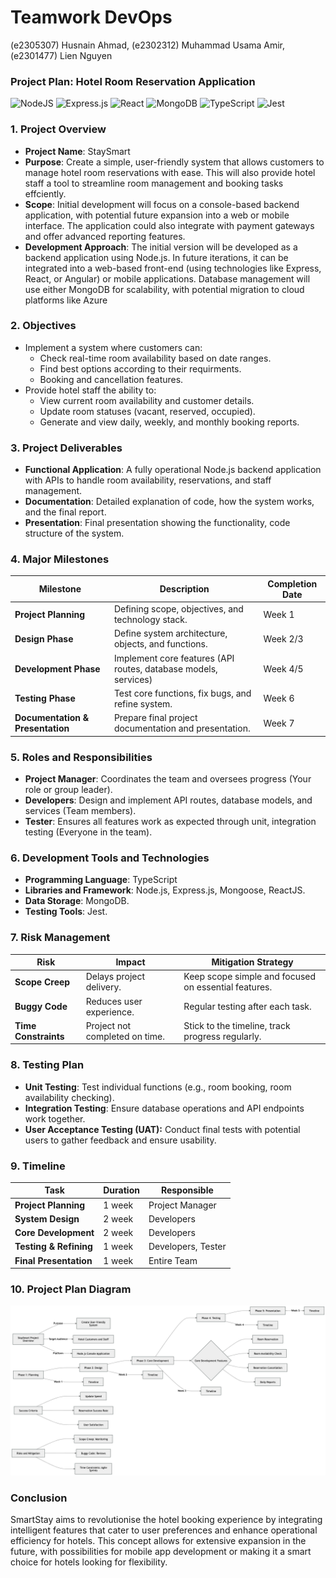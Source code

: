 # Teamwork DevOps

(e2305307)  Husnain Ahmad, 
(e2302312)  Muhammad Usama Amir, 
(e2301477)  Lien Nguyen

### **Project Plan: Hotel Room Reservation Application**
![NodeJS](https://img.shields.io/badge/node.js-6DA55F?style=for-the-badge&logo=node.js&logoColor=white)
![Express.js](https://img.shields.io/badge/express.js-%23404d59.svg?style=for-the-badge&logo=express&logoColor=%2361DAFB)
![React](https://img.shields.io/badge/react-%2320232a.svg?style=for-the-badge&logo=react&logoColor=%2361DAFB)
![MongoDB](https://img.shields.io/badge/MongoDB-%234ea94b.svg?style=for-the-badge&logo=mongodb&logoColor=white)
![TypeScript](https://img.shields.io/badge/typescript-%23007ACC.svg?style=for-the-badge&logo=typescript&logoColor=white)
![Jest](https://img.shields.io/badge/-jest-%23C21325?style=for-the-badge&logo=jest&logoColor=white)

### **1. Project Overview**

- **Project Name**: StaySmart
- **Purpose**: Create a simple, user-friendly system that allows customers to manage hotel room reservations with ease. This will also provide hotel staff a tool to streamline room management and booking tasks effciently.
- **Scope**: Initial development will focus on a console-based backend application, with potential future expansion into a web or mobile interface. The application could also integrate with payment gateways and offer advanced reporting features.
- **Development Approach**:  The initial version will be developed as a backend application using Node.js. In future iterations, it can be integrated into a web-based front-end (using technologies like Express, React, or Angular) or mobile applications. Database management will use either MongoDB for scalability, with potential migration to cloud platforms like Azure

### **2. Objectives**

- Implement a system where customers can:
    - Check real-time room availability based on date ranges.
    - Find best options according to their requirments.
    - Booking and cancellation features.
- Provide hotel staff the ability to:
    - View current room availability and customer details.
    - Update room statuses (vacant, reserved, occupied).
    - Generate and view daily, weekly, and monthly booking reports.

### **3. Project Deliverables**

- **Functional Application**: A fully operational Node.js backend application with APIs to handle room availability, reservations, and staff management.
- **Documentation**: Detailed explanation of code, how the system works, and the final report.
- **Presentation**: Final presentation showing the functionality, code structure of the system.

### **4. Major Milestones**

| Milestone | Description | Completion Date |
| --- | --- | --- |
| **Project Planning** | Defining scope, objectives, and technology stack. | Week 1 |
| **Design Phase** | Define system architecture, objects, and functions. | Week 2/3 |
| **Development Phase** | Implement core features (API routes, database models, services) | Week 4/5 |
| **Testing Phase** | Test core functions, fix bugs, and refine system. | Week 6 |
| **Documentation & Presentation** | Prepare final project documentation and presentation. | Week 7 |

### **5. Roles and Responsibilities**

- **Project Manager**: Coordinates the team and oversees progress (Your role or group leader).
- **Developers**:  Design and implement API routes, database models, and services (Team members).
- **Tester**: Ensures all features work as expected through unit, integration testing (Everyone in the team).

### **6. Development Tools and Technologies**

- **Programming Language**: TypeScript
- **Libraries and Framework**: Node.js, Express.js, Mongoose, ReactJS.
- **Data Storage**: MongoDB.
- **Testing Tools**: Jest.

### **7. Risk Management**

| Risk | Impact | Mitigation Strategy |
| --- | --- | --- |
| **Scope Creep** | Delays project delivery. | Keep scope simple and focused on essential features. |
| **Buggy Code** | Reduces user experience. | Regular testing after each task. |
| **Time Constraints** | Project not completed on time. | Stick to the timeline, track progress regularly. |

### **8. Testing Plan**

- **Unit Testing**: Test individual functions (e.g., room booking, room availability checking).
- **Integration Testing**: Ensure database operations and API endpoints work together.
- **User Acceptance Testing (UAT):** Conduct final tests with potential users to gather feedback and ensure usability.

### **9. Timeline**

| Task | Duration | Responsible |
| --- | --- | --- |
| **Project Planning** | 1 week | Project Manager |
| **System Design** | 2 week | Developers |
| **Core Development** | 2 week | Developers |
| **Testing & Refining** | 1 week | Developers, Tester |
| **Final Presentation** | 1 week | Entire Team |

### **10. Project Plan Diagram**
![hotel_management_diagram](./images/hotel_management_diagram.png)

### **Conclusion**

SmartStay aims to revolutionise the hotel booking experience by integrating intelligent features that cater to user preferences and enhance operational efficiency for hotels. This concept allows for extensive expansion in the future, with possibilities for mobile app development or making it a smart choice for hotels looking for flexibility.



